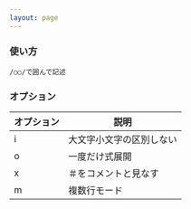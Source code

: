 ```yaml
---
layout: page
---
```

### 使い方
    /○○/で囲んで記述

### オプション

オプション | 説明
----- | ------------
i     | 大文字小文字の区別しない
o     | 一度だけ式展開
x     | ＃をコメントと見なす
m     | 複数行モード